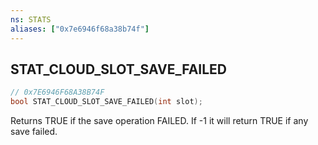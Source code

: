 ```yaml
---
ns: STATS
aliases: ["0x7e6946f68a38b74f"]
---
```

## STAT_CLOUD_SLOT_SAVE_FAILED

```c
// 0x7E6946F68A38B74F
bool STAT_CLOUD_SLOT_SAVE_FAILED(int slot);
```

Returns TRUE if the save operation FAILED. If -1 it will return TRUE if any save failed.

